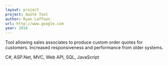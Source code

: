 ```yaml
---
layout: project
project: Quote Tool
author: Ryan Laffoon
url: http://www.google.com
year: 2016
---
```

Tool allowing sales associates to produce custom order quotes for customers.
Increased responsiveness and performance from older systems.

C#, ASP.Net, MVC, Web API, SQL, JavaScript
